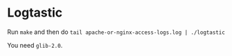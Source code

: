 Logtastic
=========

Run `make` and then do `tail apache-or-nginx-access-logs.log | ./logtastic`

You need `glib-2.0`.
